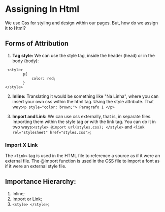 # Assigning In Html
We use Css for styling and design within our pages. But, how do we assign it to Html? 

## Forms of Attribution
1. **Tag style:** 
We can use the style tag, inside the header (head) or in the body (body):

```
 <style>
        p{
            color: red;
        }
</style> 
```

2. **Inline:**
Translating it would be something like "Na Linha", where you can insert your own css within the html tag. Using the style attribute. That way:``<p style="color: brown;"> Paragrafo 1 </p>``

3. **Import and Link:**
We can use css externally, that is, in separate files. Importing them within the style tag or with the link tag. You can do it in two ways:``<style> @import url(styles.css); </style>`` and ``<link rel="stylesheet" href="styles.css">``;

### Import X Link
The ``<link>`` tag is used in the HTML file to reference a source as if it were an external file. The @import function is used in the CSS file to import a font as if it were an external style file.

## Importance Hierarchy:
1. Inline;
2. Import or Link;
3. ``<style> </style>``;  